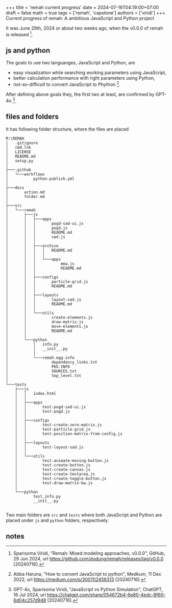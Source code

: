 +++
title = 'remah current progress'
date = 2024-07-16T04:19:00+07:00
draft = false
math = true
tags = ['remah', 'capstone']
authors = ['viridi']
+++
Current progress of remah: A ambitious JavaScript and Python project<!--more-->

It was June 29th, 2024 or about two weeks ago, when the v0.0.0 of remah is released [^remah_0.0.0].


## js and python
The goals to use two languanges, JavaScript and Python, are
+ easy visualization while searching working parameters using JavaScript,
+ better calculation performance with right parameters using Python,
+ not-so-difficult to convert JavaScript to Phython [^haruna_2022].

After defining above goals they, the first two at least, are confirmed by GPT-4o [^GPT-4o_2024].


## files and folders
It has following folder structure, where the files are placed

```
M:\REMAH
│   .gitignore
│   cmd.lnk
│   LICENSE
│   README.md
│   setup.py
│
├───.github
│   └───workflows
│           python-publish.yml
│
├───docs
│       action.md
│       folder.md
│
├───src
│   └───remah
│       ├───js
│       │   ├───apps
│       │   │       pogd-sad-ui.js
│       │   │       pogd.js
│       │   │       README.md
│       │   │       sad.js
│       │   │
│       │   ├───archive
│       │   │   │   README.md
│       │   │   │
│       │   │   └───apps
│       │   │           mma.js
│       │   │           README.md
│       │   │
│       │   ├───configs
│       │   │       particle-grid.js
│       │   │       README.md
│       │   │
│       │   ├───layouts
│       │   │       layout-sad.js
│       │   │       README.md
│       │   │
│       │   └───utils
│       │           create-elements.js
│       │           draw-matrix.js
│       │           move-elements.js
│       │           README.md
│       │
│       └───python
│           │   info.py
│           │   __init__.py
│           │
│           └───remah.egg-info
│                   dependency_links.txt
│                   PKG-INFO
│                   SOURCES.txt
│                   top_level.txt
│
└───tests
    ├───js
    │   │   index.html
    │   │
    │   ├───apps
    │   │       test-pogd-sad-ui.js
    │   │       test-pogd.js
    │   │
    │   ├───configs
    │   │       test-create-zero-matrix.js
    │   │       test-particle-grid.js
    │   │       test-position-matrix-from-config.js
    │   │
    │   ├───layouts
    │   │       test-layout-sad.js
    │   │
    │   └───utils
    │           test-animate-moving-button.js
    │           test-create-button.js
    │           test-create-canvas.js
    │           test-create-textarea.js
    │           test-create-toggle-button.js
    │           test-draw-matrix-bw.js
    │
    └───python
            test_info.py
            __init__.py
            
```

Two main folders are `src` and `tests` where both JavaScript and Python are placed under `js` and `python` folders, respectively. 


## notes
[^remah_0.0.0]: Sparisoma Viridi, "Remah: Mixed modeling approaches, v0.0.0", GitHub, 29 Jun 2024, url https://github.com/dudung/remah/releases/tag/v0.0.0 [20240716].
[^GPT-4o_2024]: GPT-4o, Sparisoma Viridi, "JavaScript vs Python Simulation", ChatGPT, 16 Jul 2024, url https://chatgpt.com/share/054672b4-6e80-4edc-8f60-6d04c257d948 [20240716].
[^haruna_2022]: Abba Haruna, "How to convert JavaScript to python", Medkum, 11 Dec 2022, url https://medium.com/p/300702456313 [20240716].
